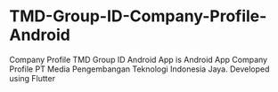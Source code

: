 # TMD-Group-ID-Company-Profile-Android
Company Profile TMD Group ID Android App is Android App Company Profile PT Media Pengembangan Teknologi Indonesia Jaya. Developed using Flutter
